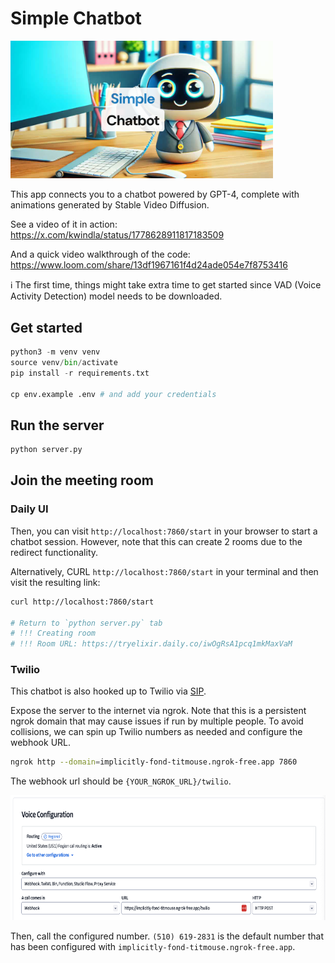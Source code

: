 # Simple Chatbot

<img src="resources/image.png" width="420px">

This app connects you to a chatbot powered by GPT-4, complete with animations generated by Stable Video Diffusion.

See a video of it in action: https://x.com/kwindla/status/1778628911817183509

And a quick video walkthrough of the code: https://www.loom.com/share/13df1967161f4d24ade054e7f8753416

ℹ️ The first time, things might take extra time to get started since VAD (Voice Activity Detection) model needs to be downloaded.

## Get started

```python
python3 -m venv venv
source venv/bin/activate
pip install -r requirements.txt

cp env.example .env # and add your credentials
```

## Run the server

```bash
python server.py
```

## Join the meeting room

### Daily UI

Then, you can visit `http://localhost:7860/start` in your browser to start a chatbot session. However, note that this can create 2 rooms due to the redirect functionality.

Alternatively, CURL `http://localhost:7860/start` in your terminal and then visit the resulting link:

```bash
curl http://localhost:7860/start

# Return to `python server.py` tab
# !!! Creating room
# !!! Room URL: https://tryelixir.daily.co/iwOgRsA1pcq1mkMaxVaM
```

### Twilio

This chatbot is also hooked up to Twilio via [SIP](https://www.twilio.com/docs/voice/api/receiving-sip).

Expose the server to the internet via ngrok. Note that this is a persistent ngrok domain that may cause issues if run by multiple people. To avoid collisions, we can spin up Twilio numbers as needed and configure the webhook URL.

```bash
ngrok http --domain=implicitly-fond-titmouse.ngrok-free.app 7860
```

The webhook url should be `{YOUR_NGROK_URL}/twilio`.

<img src="resources/twilio.png" height="200px">

Then, call the configured number. `(510) 619-2831` is the default number that has been configured with `implicitly-fond-titmouse.ngrok-free.app`.
